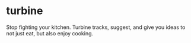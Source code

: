 # turbine
Stop fighting your kitchen. Turbine tracks, suggest, and give you ideas to not just eat, but also enjoy cooking.
